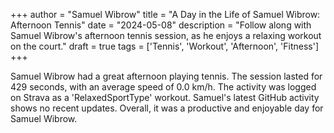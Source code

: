 +++
author = "Samuel Wibrow"
title = "A Day in the Life of Samuel Wibrow: Afternoon Tennis"
date = "2024-05-08"
description = "Follow along with Samuel Wibrow's afternoon tennis session, as he enjoys a relaxing workout on the court."
draft = true
tags = ['Tennis', 'Workout', 'Afternoon', 'Fitness']
+++

Samuel Wibrow had a great afternoon playing tennis. The session lasted for 429 seconds, with an average speed of 0.0 km/h. The activity was logged on Strava as a 'RelaxedSportType' workout. Samuel's latest GitHub activity shows no recent updates. Overall, it was a productive and enjoyable day for Samuel Wibrow.
